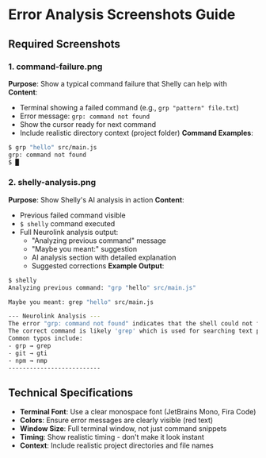 # Error Analysis Screenshots Guide

## Required Screenshots

### 1. command-failure.png

**Purpose**: Show a typical command failure that Shelly can help with
**Content**:

- Terminal showing a failed command (e.g., `grp "pattern" file.txt`)
- Error message: `grp: command not found`
- Show the cursor ready for next command
- Include realistic directory context (project folder)
  **Command Examples**:

```bash
$ grp "hello" src/main.js
grp: command not found
$ █
```

### 2. shelly-analysis.png

**Purpose**: Show Shelly's AI analysis in action
**Content**:

- Previous failed command visible
- `$ shelly` command executed
- Full Neurolink analysis output:
  - "Analyzing previous command" message
  - "Maybe you meant:" suggestion
  - AI analysis section with detailed explanation
  - Suggested corrections
    **Example Output**:

```bash
$ shelly
Analyzing previous command: "grp "hello" src/main.js"

Maybe you meant: grep "hello" src/main.js

--- Neurolink Analysis ---
The error "grp: command not found" indicates that the shell could not find the 'grp' command.
The correct command is likely 'grep' which is used for searching text patterns in files.
Common typos include:
- grp → grep
- git → gti
- npm → nmp
--------------------------
```

## Technical Specifications

- **Terminal Font**: Use a clear monospace font (JetBrains Mono, Fira Code)
- **Colors**: Ensure error messages are clearly visible (red text)
- **Window Size**: Full terminal window, not just command snippets
- **Timing**: Show realistic timing - don't make it look instant
- **Context**: Include realistic project directories and file names
